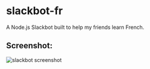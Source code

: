 # slackbot-fr
A Node.js Slackbot built to help my friends learn French.

## Screenshot:

![slackbot screenshot](http://i.imgur.com/JRYum4B.png)
